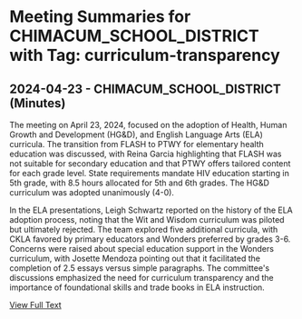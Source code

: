 # Meeting Summaries for CHIMACUM_SCHOOL_DISTRICT with Tag: curriculum-transparency

## 2024-04-23 - CHIMACUM_SCHOOL_DISTRICT (Minutes)

The meeting on April 23, 2024, focused on the adoption of Health, Human Growth and Development (HG&D), and English Language Arts (ELA) curricula. The transition from FLASH to PTWY for elementary health education was discussed, with Reina Garcia highlighting that FLASH was not suitable for secondary education and that PTWY offers tailored content for each grade level. State requirements mandate HIV education starting in 5th grade, with 8.5 hours allocated for 5th and 6th grades. The HG&D curriculum was adopted unanimously (4-0). 

In the ELA presentations, Leigh Schwartz reported on the history of the ELA adoption process, noting that the Wit and Wisdom curriculum was piloted but ultimately rejected. The team explored five additional curricula, with CKLA favored by primary educators and Wonders preferred by grades 3-6. Concerns were raised about special education support in the Wonders curriculum, with Josette Mendoza pointing out that it facilitated the completion of 2.5 essays versus simple paragraphs. The committee's discussions emphasized the need for curriculum transparency and the importance of foundational skills and trade books in ELA instruction.

[View Full Text](https://raw.githubusercontent.com/VoronoiPerspectives/WashingtonStateSchoolBoardExplorer/refs/heads/main/data/countries/usa/states/wa/counties/jefferson/school_boards/chimacum_school_district/2024/2024-04-23-aprilimc-minutes.txt)

